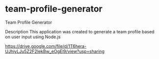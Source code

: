 # team-profile-generator
Team Profile Generator


Description
This application was created to generate a team profile based on user input using Node.js

https://drive.google.com/file/d/1T6hera-UJhiyLJu5Z2F2IekBw_eOgEl9/view?usp=sharing
